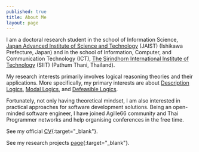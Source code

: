 ```yaml
---
published: true
title: About Me 
layout: page
---
```

I am a doctoral research student in the school of Information Science, [Japan Advanced Institute of Science and Technology](http://www.jaist.ac.jp/) (JAIST) (Ishikawa Prefecture, Japan) and in the school of Information, Computer, and Communication Technology  (ICT), [The Sirindhorn International Institute of Technology](http://www.siit.tu.ac.th/newsite/) (SIIT) (Pathum Thani, Thailand).

My research interests primarily involves logical reasoning theories and their applications. More specifically, my primary interests are about [Description Logics](https://en.wikipedia.org/wiki/Description_logic), [Modal Logics](https://en.wikipedia.org/wiki/Modal_logic), and [Defeasible Logics](https://en.wikipedia.org/wiki/Defeasible_logic). 

Fortunately, not only having theoretical mindset, I am also interested in practical approaches for software development solutions. Being an open-minded software engineer, I have joined Agille66 community and Thai Programmer networks and help organising conferences in the free time.

See my official [CV](https://drive.google.com/file/d/0B3XK_HW-FzZaMldXMm52V3RpV2c/view){:target="_blank"}.

See my research projects [page](https://sites.google.com/site/tracharak/home){:target="_blank"}.
